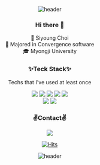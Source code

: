 

<!--
**siyoung08/siyoung08** is a ✨ _special_ ✨ repository because its `README.md` (this file) appears on your GitHub profile.

Here are some ideas to get you started:

- 🔭 I’m currently working on ...
- 🌱 I’m currently learning ...
- 👯 I’m looking to collaborate on ...
- 🤔 I’m looking for help with ...
- 💬 Ask me about ...
- 📫 How to reach me: ...
- 😄 Pronouns: ...
- ⚡ Fun fact: ...
-->
<div align="center">
  
![header](https://capsule-render.vercel.app/api?type=wave&color=auto&height=300&section=header&text=Siyoung%20Choi&fontSize=90&animation=twinkling)

### Hi there 👋
🌱 Siyoung Choi <br>
🥇 Majored in Convergence software <br>
 🎓 Myongji University
  <br>
### ✨Teck Stack✨
Techs that I've used at least once

<img src="https://img.shields.io/badge/Java-007396?style=flat-square&logo=Java&logoColor=white"/></a>
<img src="https://img.shields.io/badge/Html-E34F26?style=flat-square&logo=Html5&logoColor=white"/></a>
<img src="https://img.shields.io/badge/Css-1572B6?style=flat-square&logo=CSS3&logoColor=white"></img></a>
<img src="https://img.shields.io/badge/JavaScript-F7DF1E?style=flat-square&logo=JavaScript&logoColor=white"></img></a>
<img src="https://img.shields.io/badge/MySQL-4479A1?style=flat-square&logo=MySQL&logoColor=white"></img></a>
<br>
<img src="https://img.shields.io/badge/Django-092E20?style=flat-square&logo=Django&logoColor=white"></img></a>
<img src="https://img.shields.io/badge/Python-3766AB?style=flat-square&logo=Python&logoColor=white"></img></a>

### ✌️Contact✌️
<a href="happycloudy0308@gmail.com"> <img src="https://img.shields.io/badge/Gmail-d14836?style=flat-square&logo=Gmail&logoColor=white&link=mailto:happycloudy0308@gmail.com" style="height : auto; margin-left : 10px; margin-right : 10px;"/> </a>

[![Hits](https://hits.seeyoufarm.com/api/count/incr/badge.svg?url=https%3A%2F%2Fgithub.com%2Fsiyoung08&count_bg=%23111110&title_bg=%23497BD1&icon=github.svg&icon_color=%23030303&title=hits&edge_flat=false)](https://hits.seeyoufarm.com)

![header](https://capsule-render.vercel.app/api?type=wave&color=auto&height=300&section=header&text=%20&fontSize=90)



</div>

